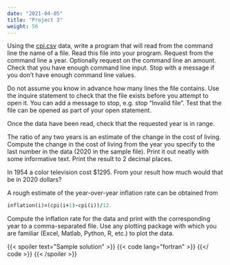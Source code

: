 ```yaml
---
date: "2021-04-05"
title: "Project 3"
weight: 56
---
```


Using the [cpi.csv](data/cpi.csv) data, write a program that will read from the command line the name of a file. Read this file into your program.  Request from the command line a year.  Optionally request on the command line an amount.
Check that you have enough command line input. Stop with a message if you don’t have enough command line values. 

Do not assume you know in advance how many lines the file contains. 
Use the inquire statement to check that the file exists before you attempt to open it. You can add a message to stop, e.g. stop “Invalid file”.  Test that the file can be opened as part of your open statement.

Once the data have been read, check that the requested year is in range.

The ratio of any two years is an estimate of the change in the cost of living.  Compute the change in the cost of living from the year you specify to the last number in the data (2020 in the sample file). Print it out neatly with some informative text. Print the result to 2 decimal places.

In 1954 a color television cost $1295. From your result how much would that be in 2020 dollars?

A rough estimate of the year-over-year inflation rate can be obtained from
```fortran
inflation(i)=(cpi(i+1)-cpi(i))/12.
```
Compute the inflation rate for the data and print with the corresponding year to a comma-separated file.  Use any plotting package with which you are familiar (Excel, Matlab, Python, R, etc.) to plot the data.

{{< spoiler text="Sample solution" >}}
{{< code lang="fortran" >}}
    [](/content/courses/fortran-introduction/solns/inflation.f90)
{{</ code >}}
{{< /spoiler >}}
